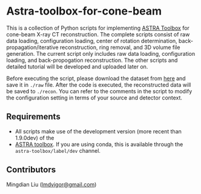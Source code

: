 # Astra-toolbox-for-cone-beam
This is a collection of Python scripts for implementing [ASTRA Toolbox](https://github.com/astra-toolbox/astra-toolbox) 
for cone-beam X-ray CT reconstruction. The complete scripts consist of raw data loading, configuration loading, center 
of rotation determination, back-propagation/iterative reconstruction, ring removal, and 3D volume file generation. The 
current script only includes raw data loading, configuration loading, and back-propogation reconstruction. The other 
scripts and detailed tutorial will be developed and uploaded later on.

Before executing the script, please download the dataset from [here](https://drive.google.com/file/d/1MB4gLI_lRbVqmQA0ofnqwM9qFJ1joQwE/view) 
and save it in `./raw` file. After the code is executed, the reconstructed data will be saved to `./recon`. You can refer to
the comments in the script to modify the configuration setting in terms of your source and detector context.


## Requirements

* All scripts make use of the development version (more recent than 1.9.0dev) of the 
* [ASTRA toolbox](https://www.astra-toolbox.com/). If you are using conda, this is available through the `astra-toolbox/label/dev` channel.

## Contributors

Mingdian Liu (lmdvigor@gmail.com)
